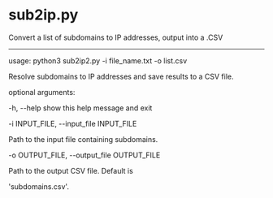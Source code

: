 # sub2ip.py
Convert a list of subdomains to IP addresses, output into a .CSV


---
usage: python3 sub2ip2.py -i file_name.txt -o list.csv

Resolve subdomains to IP addresses and save results to a CSV file.

optional arguments:</p>
  -h, --help            show this help message and exit</p>
  -i INPUT_FILE, --input_file INPUT_FILE</p>
                        Path to the input file containing subdomains.</p>
  -o OUTPUT_FILE, --output_file OUTPUT_FILE</p>
                        Path to the output CSV file. Default is</p>
                        'subdomains.csv'.</p>
